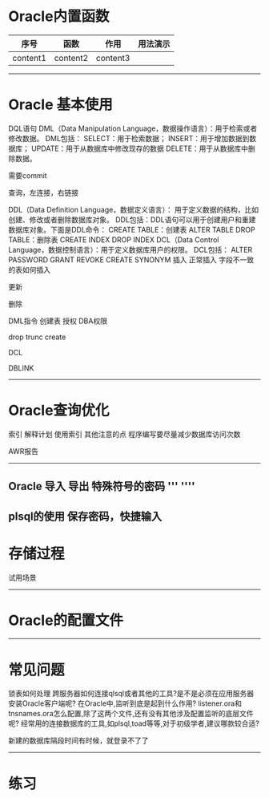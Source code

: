# Oracle内置函数
|序号|函数|作用|用法演示|
|-|-|-|-|
|content1|content2|content3|

--- 
# Oracle 基本使用
DQL语句
 DML（Data Manipulation Language，数据操作语言）：用于检索或者修改数据。
    DML包括：  SELECT：用于检索数据；
        INSERT：用于增加数据到数据库；
        UPDATE：用于从数据库中修改现存的数据 
        DELETE：用于从数据库中删除数据。

需要commit

查询，左连接，右链接

DDL（Data Definition Language，数据定义语言）： 用于定义数据的结构，比如 创建、修改或者删除数据库对象。
    DDL包括：DDL语句可以用于创建用户和重建数据库对象。下面是DDL命令：
        CREATE TABLE：创建表
        ALTER TABLE
        DROP TABLE：删除表
        CREATE INDEX
        DROP INDEX
DCL（Data Control Language，数据控制语言）：用于定义数据库用户的权限。
    DCL包括：
        ALTER PASSWORD 
        GRANT 
        REVOKE 
        CREATE SYNONYM
插入
正常插入
字段不一致的表如何插入

更新

删除

DML指令
创建表
授权
DBA权限

drop trunc create

DCL

DBLINK

---
# Oracle查询优化
索引
解释计划
使用索引
其他注意的点
程序编写要尽量减少数据库访问次数

AWR报告

---
Oracle 导入 导出 
特殊符号的密码 ''' ''''
---
plsql的使用
保存密码，快捷输入
---
# 存储过程
试用场景

---
# Oracle的配置文件
---
# 常见问题
锁表如何处理
跨服务器如何连接qlsql或者其他的工具?是不是必须在应用服务器安装Oracle客户端呢?
在Oracle中,监听到底是起到什么作用?
listener.ora和tnsnames.ora怎么配置,除了这两个文件,还有没有其他涉及配置监听的底层文件呢?
经常用的连接数据库的工具,如plsql,toad等等,对于初级学者,建议哪款较合适?

新建的数据库隔段时间有时候，就登录不了了

---
# 练习
